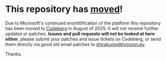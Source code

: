 # This repository has [moved](https://shirakumo.org/projects/trial-blender-addons)!
Due to Microsoft's continued enshittification of the platform this repository has been moved to [Codeberg](https://shirakumo.org/projects/trial-blender-addons) in August of 2025. It will not receive further updates or patches. **Issues and pull requests will not be looked at here either**, please submit your patches and issue tickets on Codeberg, or send them directly via good old email patches to [shirakumo@tymoon.eu](mailto:shirakumo@tymoon.eu).

Thanks.